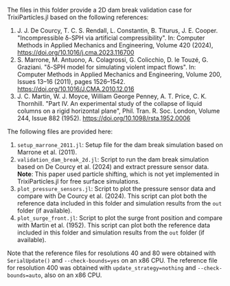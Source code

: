 The files in this folder provide a 2D dam break validation case for TrixiParticles.jl
based on the following references:
1. J. J. De Courcy, T. C. S. Rendall, L. Constantin, B. Titurus, J. E. Cooper.
   "Incompressible δ-SPH via artificial compressibility".
   In: Computer Methods in Applied Mechanics and Engineering, Volume 420 (2024),
   https://doi.org/10.1016/j.cma.2023.116700
2. S. Marrone, M. Antuono, A. Colagrossi, G. Colicchio, D. le Touzé, G. Graziani.
   "δ-SPH model for simulating violent impact flows".
   In: Computer Methods in Applied Mechanics and Engineering, Volume 200, Issues 13–16 (2011), pages 1526–1542.
   https://doi.org/10.1016/J.CMA.2010.12.016
3. J. C. Martin, W. J. Moyce, William George Penney, A. T. Price, C. K. Thornhill.
   "Part IV. An experimental study of the collapse of liquid columns on a rigid horizontal plane", Phil. Tran. R. Soc. London, Volume 244, Issue 882 (1952).
   https://doi.org/10.1098/rsta.1952.0006

The following files are provided here:

1. `setup_marrone_2011.jl`: Setup file for the dam break simulation based on Marrone et al. (2011).
2. `validation_dam_break_2d.jl`: Script to run the dam break simulation
   based on De Courcy et al. (2024) and extract pressure sensor data.
   **Note**: This paper used particle shifting, which is not yet implemented
   in TrixiParticles.jl for free surface simulations.
3. `plot_pressure_sensors.jl`: Script to plot the pressure sensor data and compare with
   De Courcy et al. (2024). This script can plot both the reference data included
   in this folder and simulation results from the `out` folder (if available).
4. `plot_surge_front.jl`: Script to plot the surge front position and compare with
   Martin et al. (1952). This script can plot both the reference data included
   in this folder and simulation results from the `out` folder (if available).

Note that the reference files for resolutions 40 and 80 were obtained with `SerialUpdate()`
and `--check-bounds=yes` on an x86 CPU.
The reference file for resolution 400 was obtained with `update_strategy=nothing`
and `--check-bounds=auto`, also on an x86 CPU.

